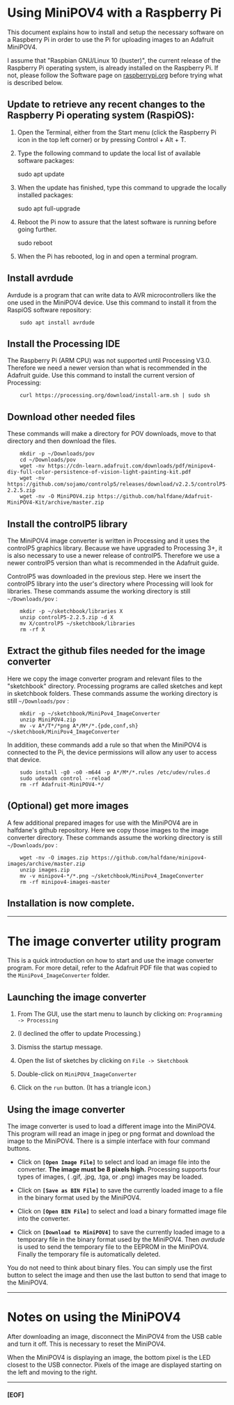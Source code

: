 # Using MiniPOV4 with a Raspberry Pi

  This document explains how to install and setup the necessary software on a Raspberry Pi in order to use the Pi for uploading images to an Adafruit MiniPOV4.

  I assume that "Raspbian GNU/Linux 10 (buster)", the current release of the Raspberry Pi operating system, is already installed on the Raspberry Pi.  If not, please follow the Software page on [raspberrypi.org](https://www.raspberrypi.org/software/) before trying what is described below.

## Update to retrieve any recent changes to the Raspberry Pi operating system (RaspiOS):

  1. Open the Terminal, either from the Start menu (click the Raspberry Pi icon in the top left corner) or by pressing Control + Alt + T.

  2. Type the following command to update the local list of available software packages:

        sudo apt update

  3. When the update has finished, type this command to upgrade the locally installed packages:

        sudo apt full-upgrade

  4. Reboot the Pi now to assure that the latest software is running before going further.

        sudo reboot

  5. When the Pi has rebooted, log in and open a terminal program.

## Install avrdude

  Avrdude is a program that can write data to AVR microcontrollers like the one used in the MiniPOV4 device. Use this command to install it from the RaspiOS software repository:

        sudo apt install avrdude

## Install the Processing IDE

  The Raspberry Pi (ARM CPU) was not supported until Processing V3.0.  Therefore we need a newer version than what is recommended in the Adafruit guide.  Use this command to install the current version of Processing:

        curl https://processing.org/download/install-arm.sh | sudo sh

## Download other needed files

  These commands will make a directory for POV downloads, move to that directory and then download the files.

        mkdir -p ~/Downloads/pov
        cd ~/Downloads/pov
        wget -nv https://cdn-learn.adafruit.com/downloads/pdf/minipov4-diy-full-color-persistence-of-vision-light-painting-kit.pdf
        wget -nv https://github.com/sojamo/controlp5/releases/download/v2.2.5/controlP5-2.2.5.zip
        wget -nv -O MiniPOV4.zip https://github.com/halfdane/Adafruit-MiniPOV4-Kit/archive/master.zip

## Install the controlP5 library

  The MiniPOV4 image converter is written in Processing and it uses the controlP5 graphics library.  Because we have upgraded to Processing 3+, it is also necessary to use a newer release of controlP5.  Therefore we use a newer controlP5 version than what is recommended in the Adafruit guide.

  ControlP5 was downloaded in the previous step.  Here we insert the controlP5 library into the user's directory where Processing will look for libraries.  These commands assume the working directory is still ```~/Downloads/pov``` :

        mkdir -p ~/sketchbook/libraries X
        unzip controlP5-2.2.5.zip -d X
        mv X/controlP5 ~/sketchbook/libraries
        rm -rf X

## Extract the github files needed for the image converter

  Here we copy the image converter program and relevant files to the "sketchbook" directory.  Processing programs are called sketches and kept in sketchbook folders.  These commands assume the working directory is still ```~/Downloads/pov``` :

        mkdir -p ~/sketchbook/MiniPov4_ImageConverter
        unzip MiniPOV4.zip
        mv -v A*/T*/*png A*/M*/*.{pde,conf,sh} ~/sketchbook/MiniPov4_ImageConverter

  In addition, these commands add a rule so that when the MiniPOV4 is connected to the Pi, the device permissions will allow any user to access that device.

        sudo install -g0 -o0 -m644 -p A*/M*/*.rules /etc/udev/rules.d
        sudo udevadm control --reload
        rm -rf Adafruit-MiniPOV4-*/

## (Optional) get more images

  A few additional prepared images for use with the MiniPOV4 are in halfdane's github repository.  Here we copy those images to the image converter directory.  These commands assume the working directory is still ```~/Downloads/pov``` :

        wget -nv -O images.zip https://github.com/halfdane/minipov4-images/archive/master.zip
        unzip images.zip
        mv -v minipov4-*/*.png ~/sketchbook/MiniPov4_ImageConverter
        rm -rf minipov4-images-master

## Installation is now complete.

---

# The image converter utility program

This is a quick introduction on how to start and use the image converter program.  For more detail, refer to the Adafruit PDF file that was copied to the ```MiniPov4_ImageConverter``` folder.

## Launching the image converter

  1. From The GUI, use the start menu to launch by clicking on:  ```Programming -> Processing```

  2. (I declined the offer to update Processing.)

  3. Dismiss the startup message.

  4. Open the list of sketches by clicking on ```File -> Sketchbook```

  5. Double-click on ```MiniPOV4_ImageConverter```

  6. Click on the ```run``` button.  (It has a triangle icon.)

## Using the image converter

  The image converter is used to load a different image into the MiniPOV4.  This program will read an image in jpeg or png format and download the image to the MiniPOV4.  There is a simple interface with four command buttons.

  * Click on **```[Open Image File]```** to select and load an image file into the converter. **The image must be 8 pixels high.**  Processing supports four types of images, ( .gif, .jpg, .tga, or .png) images may be loaded. 

  * Click on **```[Save as BIN File]```** to save the currently loaded image to a file in the binary format used by the MiniPOV4.

  * Click on **```[Open BIN File]```** to select and load a binary formatted image file into the converter.

  * Click on **```[Download to MiniPOV4]```** to save the currently loaded image to a temporary file in the binary format used by the MiniPOV4.  Then *avrdude* is used to send the temporary file to the EEPROM in the MiniPOV4.  Finally the temporary file is automatically deleted.

You do not need to think about binary files.  You can simply use the first button to select the image and then use the last button to send that image to the MiniPOV4.

---

# Notes on using the MiniPOV4

After downloading an image, disconnect the MiniPOV4 from the USB cable and turn it off.  This is necessary to reset the MiniPOV4.

When the MiniPOV4 is displaying an image, the bottom pixel is the LED closest to the USB connector.  Pixels of the image are displayed starting on the left and moving to the right.

---

#### [EOF]

